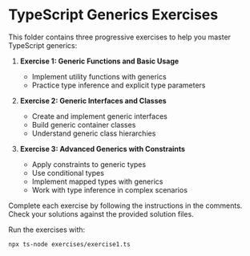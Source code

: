 # TypeScript Generics Exercises

This folder contains three progressive exercises to help you master TypeScript generics:

1. **Exercise 1: Generic Functions and Basic Usage**
   - Implement utility functions with generics
   - Practice type inference and explicit type parameters

2. **Exercise 2: Generic Interfaces and Classes**
   - Create and implement generic interfaces
   - Build generic container classes
   - Understand generic class hierarchies

3. **Exercise 3: Advanced Generics with Constraints**
   - Apply constraints to generic types
   - Use conditional types
   - Implement mapped types with generics
   - Work with type inference in complex scenarios

Complete each exercise by following the instructions in the comments. 
Check your solutions against the provided solution files.

Run the exercises with:
```bash
npx ts-node exercises/exercise1.ts
``` 